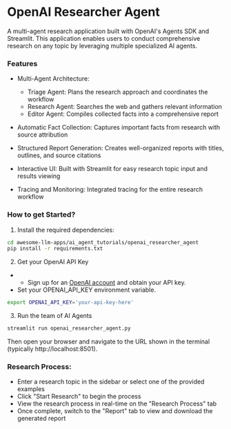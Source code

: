 # OpenAI Researcher Agent
A multi-agent research application built with OpenAI's Agents SDK and Streamlit. This application enables users to conduct comprehensive research on any topic by leveraging multiple specialized AI agents.

### Features

- Multi-Agent Architecture:
    - Triage Agent: Plans the research approach and coordinates the workflow
    - Research Agent: Searches the web and gathers relevant information
    - Editor Agent: Compiles collected facts into a comprehensive report

- Automatic Fact Collection: Captures important facts from research with source attribution
- Structured Report Generation: Creates well-organized reports with titles, outlines, and source citations
- Interactive UI: Built with Streamlit for easy research topic input and results viewing
- Tracing and Monitoring: Integrated tracing for the entire research workflow

### How to get Started?

1. Install the required dependencies:

```bash
cd awesome-llm-apps/ai_agent_tutorials/openai_researcher_agent
pip install -r requirements.txt
```

2. Get your OpenAI API Key

- - Sign up for an [OpenAI account](https://platform.openai.com/) and obtain your API key.
- Set your OPENAI_API_KEY environment variable.
```bash
export OPENAI_API_KEY='your-api-key-here'
```

3. Run the team of AI Agents
```bash
streamlit run openai_researcher_agent.py
```

Then open your browser and navigate to the URL shown in the terminal (typically http://localhost:8501).

### Research Process:
- Enter a research topic in the sidebar or select one of the provided examples
- Click "Start Research" to begin the process
- View the research process in real-time on the "Research Process" tab
- Once complete, switch to the "Report" tab to view and download the generated report
